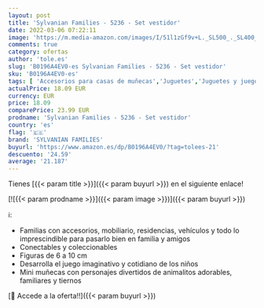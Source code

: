 ```yaml
---
layout: post
title: 'Sylvanian Families - 5236 - Set vestidor'
date: 2022-03-06 07:22:11
image: 'https://m.media-amazon.com/images/I/51l1zGf9v+L._SL500_._SL400_.jpg'
comments: true
category: ofertas
author: 'tole.es'
slug: 'B0196A4EV0-es Sylvanian Families - 5236 - Set vestidor'
sku: 'B0196A4EV0-es'
tags: [ 'Accesorios para casas de muñecas','Juguetes','Juguetes y juegos','Muebles para casas de muñecas','Muñecas y accesorios','families','sylvanian','sylvanian families', ]
actualPrice: 18.09 EUR
currency: EUR
price: 18.09
comparePrice: 23.99 EUR
prodname: 'Sylvanian Families - 5236 - Set vestidor'
country: 'es'
flag: '🇪🇸'
brand: 'SYLVANIAN FAMILIES'
buyurl: 'https://www.amazon.es/dp/B0196A4EV0/?tag=tolees-21'
descuento: '24.59'
average: '21.187'
---
```


Tienes [{{< param title >}}]({{< param buyurl >}}) en el siguiente enlace!

[![{{< param prodname >}}]({{< param image >}})]({{< param buyurl >}})

ℹ️:

- Familias con accesorios, mobiliario, residencias, vehículos y todo lo imprescindible para pasarlo bien en familia y amigos
- Conectables y coleccionables
- Figuras de 6 a 10 cm
- Desarrolla el juego imaginativo y cotidiano de los niños
- Mini muñecas con personajes divertidos de animalitos adorables, familiares y tiernos

[🛒 Accede a la oferta!!]({{< param buyurl >}})
